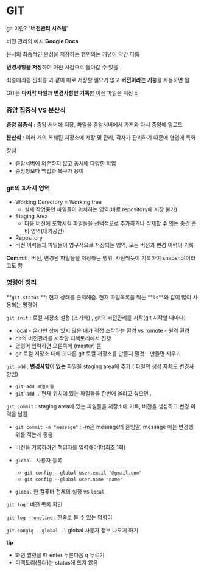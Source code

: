 # GIT

git 이란? "**버전관리 시스템**"

버전 관리의 예시  **Google Docs**

문서의 최종적인 완성을 저장하는 행위와는 개념이 약간 다름

**변경사항을 저장**하여 이전 시점으로 돌아갈 수 있음

최종에최종 찐최종 과 같이 따로 저장할 필요가 없고 **버전이라는 기능**을 사용하면 됨

GIT은 **마지막 파일**과 **변경사항만 기록**함 이전 파일은 저장 x



### 중앙 집중식 VS 분산식

**중앙 집중식** : 중앙 서버에 저장, 파일을 중앙서버에서 가져와 다시 중앙에 업로드

**분산식** : 여러 개의 복제된 저장소에 저장 및 관리, 각자가 관리하기 때문에 협업에 특화

장점

- 중앙서버에 의존하지 않고 동시에 다양한 작업
- 중앙형보다 백업과 복구가 용이



### git의 3가지 영역

- Working Derectory = Working tree
  - 실제 작업중인 파일들이 위치하는 영역(바로 repository에 저장 불가)
- Staging Area
  - 다음 버전에 포함시킬 파일들을 선택적으로 추가하거나 삭제할 수 잇는 중간 준비 영역(대기공간)
-  Repository
  - 버전 이력들과 파일들이 영구적으로 저장되는 영역, 모든 버전과 변경 이력이 기록

**Commit** : 버전, 변경된 파일들을 저장하는 행위, 사진찍듯이 기록하여 snapshot이라고도 함



### 명령어 정리

**`git status` **: 현재 상태를 출력해줌. 현재 파일목록을 찍는 **`ls`**와 같이 많이 사용되는 명령어

`git init` : 로컬 저장소 설정 (초기화) , git의 버전관리를 시작(git 시작할 때마다) 

- local - 온라인 상에 있지 않은 내가 직접 조작하는 환경 vs romote - 원격 환경
- git의 버전관리를 시작할 디렉토리에서 진행
- 명령어 입력하면 오른쪽에 (master) 뜸
- git 로컬 저장소 내에 또다른 git 로컬 저장소를 만들지 말것 - 만들면 지우기

`git add` : **변경사항이 있는** 파일을 staging area에 추가 ( 파일의 생성 자체도 변경사항임)

- `git add 파일이름`
- `git add .` 현재 위치에 있는 파일들을 한번에 올리고 싶으면 .

`git commit` : staging area에 있는 파일들을 저장소에 기록, 버전을 생성하고 변경 이력을 남김

- `git commit -m "message"` : -m은 message의 줄임말, message 에는 변경행위를 적는게 좋음
- 버전을 기록하려면 책임자를 입력해야함(최초 1회)
- `global ` 사용자 등록
  - `git config --global user.email "@gmail.com"`
  - `git config --global user.name "name"`

- `global` 한 컴퓨터 전체의 설정 vs `local`

`git log` : 버전 목록 확인

`git log --oneline` : 한줄로 볼 수 있는 명령어

`git congig --global -l` global 사용자 정보 나오게 하기

**tip** 

- 화면 짤렸을 때 enter 누른다음 q 누르기
- 디렉토리(폴더)는 status에 뜨지 않음

